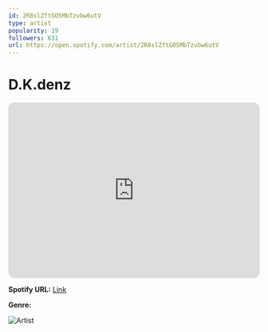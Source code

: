 ```yaml
---
id: 2R8slZftGO5MbTzvbw6utV
type: artist
popularity: 19
followers: 631
url: https://open.spotify.com/artist/2R8slZftGO5MbTzvbw6utV
---
```

# D.K.denz

<iframe style="border-radius:12px" src="https://open.spotify.com/embed/artist/2R8slZftGO5MbTzvbw6utV" width="100%" height="352" frameBorder="0" allowfullscreen="" allow="autoplay; clipboard-write; encrypted-media; fullscreen; picture-in-picture" loading="lazy"></iframe>

**Spotify URL:** [Link](https://open.spotify.com/artist/2R8slZftGO5MbTzvbw6utV)

**Genre:** 

![Artist](https://i.scdn.co/image/ab6761610000e5eb2058600054f1c1b7674280a1)

